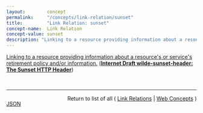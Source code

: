 ```yaml
---
layout:        concept
permalink:     "/concepts/link-relation/sunset"
title:         "Link Relation: sunset"
concept-name:  Link Relation
concept-value: sunset
description: "Linking to a resource providing information about a resource's or service's retirement policy and/or information."
---
```


[Linking to a resource providing information about a resource's or service's retirement policy and/or information.](http://tools.ietf.org/html/draft-wilde-sunset-header#section-5 "Read documentation for Link Relation &#34;sunset&#34;") (**[Internet Draft wilde-sunset-header: The Sunset HTTP Header](/specs/IETF/I-D/wilde-sunset-header "This specification defines the Sunset HTTP response header field, which indicates that a URI is likely to become unresponsive at a specified point in the future. It also defines a sunset link relation type that allows linking to resources providing information about an upcoming resource or service sunset.")**)

<br/>
<hr/>

<p style="float : left"><a href="./sunset.json" title="JSON representing this particular Web Concept value">JSON</a></p>
<p style="text-align: right">Return to list of all ( <a href="../link-relation/">Link Relations</a> | <a href="../">Web Concepts</a> )</p>
